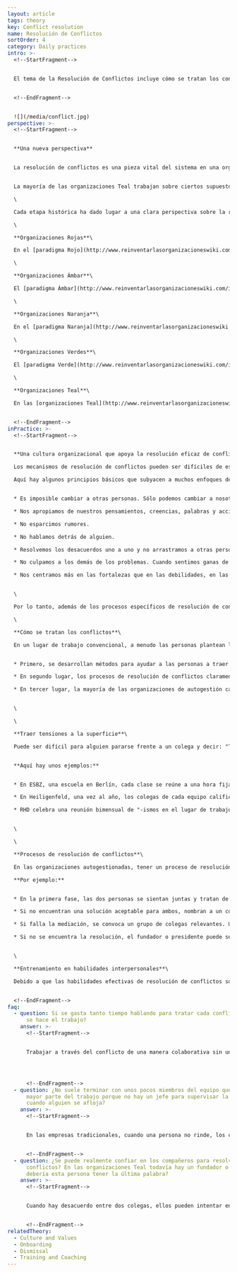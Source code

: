 ```yaml
---
layout: article
tags: theory
key: Conflict resolution
name: Resolución de Conflictos
sortOrder: 4
category: Daily practices
intro: >-
  <!--StartFragment-->


  El tema de la Resolución de Conflictos incluye cómo se tratan los conflictos y por quién. En particular, discutimos los tipos de procesos utilizados, los factores que reducen evadir los conflictos y las estructuras que previenen el conflicto.


  <!--EndFragment-->


  ![](/media/conflict.jpg)
perspective: >-
  <!--StartFragment-->


  **Una nueva perspectiva**


  La resolución de conflictos es una pieza vital del sistema en una organización Teal. Si no hay jefe para actuar como un meditador de conflicto, entonces se requiere de un nuevo proceso para manejar el conflicto. En una organización Teal, la resolución de conflictos se basa en las relaciones de pares. Sin este enfoque, la organización encontraría muy difícil, si no imposible, funcionar.


  La mayoría de las organizaciones Teal trabajan sobre ciertos supuestos acerca de la naturaleza humana: que los trabajadores son adultos reflexivos, confiables, capaces de ser responsables y responsables de sus decisiones y acciones. En el lugar de trabajo basado en los supuestos Teal, un proceso claro de resolución de conflictos, junto con una capacitación adecuada, le da a la gente el camino y las habilidades para superar los desacuerdos con la madurez y la gracia\

  \

  Cada etapa histórica ha dado lugar a una clara perspectiva sobre la resolución de conflictos y sobre prácticas muy diferentes:\

  \

  **Organizaciones Rojas**\

  En el [paradigma Rojo](http://www.reinventarlasorganizacioneswiki.com/index.php?title=El_paradigma_Rojo_y_las_Organizaciones "El paradigma Rojo y las Organizaciones"), hay un ejercicio dominante del poder por el jefe o líder para mantener a los demás en la línea. El miedo es el pegamento de la organización. En general, el conflicto se maneja por la supresión, el poder o el dominio, y por reglas estrictas que se refuerzan por el miedo a las consecuencias.\

  \

  **Organizaciones Ámbar**\

  El [paradigma Ámbar](http://www.reinventarlasorganizacioneswiki.com/index.php?title=El_Paradigma_%C3%81mbar_y_las_Organizaciones "El Paradigma Ámbar y las Organizaciones") ha instituido roles dentro de la estructura de pirámide jerárquica para mandar y controlar de arriba hacia abajo (qué y cómo). La estabilidad se valora sobre todo y se mantiene a través de roles y procesos claramente definidos. Los métodos para manejar el conflicto incluyen el evitarlos o suprimirlos. Las reglas son impuestas por aquellos con autoridad y pueden ser impuestas a través de acciones legales. Estos tipos de organizaciones tienen fuertes procesos de recursos humanos para manejar conflictos y quejas entre el empleado y el empleador.\

  \

  **Organizaciones Naranja**\

  En el [paradigma Naranja](http://www.reinventarlasorganizacioneswiki.com/index.php?title=El_Paradigma_Naranja_y_las_Organizaciones "El Paradigma Naranja y las Organizaciones"), también hay una estructura jerárquica, pero la gestión es por objetivo (definición del qué, con más libertad en el cómo). En muchas organizaciones Naranja, aunque hay procedimientos formales de resolución de conflictos, a menudo el conflicto no se maneja adecuadamente. Aunque a menudo se alienta a los individuos a resolver los desacuerdos por sí mismos, a menudo es necesario resolver el conflicto mediante la intervención de un tercero. A menudo esto se hace remitiendo el problema al jefe o acudiendo a las políticas de recursos humanos y procedimientos. Estos procedimientos crean un nivel de independencia objetiva de los que están en conflicto.\

  \

  **Organizaciones Verdes**\

  El [paradigma Verde](http://www.reinventarlasorganizacioneswiki.com/index.php?title=El_Paradigma_Verde_y_las_Organizaciones "El Paradigma Verde y las Organizaciones") utiliza nuevamente una estructura de pirámide clásica, pero con un mayor énfasis en el empoderamiento. Las organizaciones Verdes tienen culturas basadas en valores que incluyen principios de integridad, respeto y apertura. Hay una gran inversión en fomentar la colaboración, la comunicación, la resolución de problemas y la elaboración de acuerdos que satisfagan las necesidades subyacentes. Estos procesos a veces pueden eliminar la fuente del conflicto. Cuando surgen, los conflictos pueden tomar mucho tiempo para resolver a medida que los grupos buscan encontrar una solución armoniosa. Sin embargo, el jefe suele ser el árbitro final en situaciones de conflicto.\

  \

  **Organizaciones Teal**\

  En las [organizaciones Teal](http://www.reinventarlasorganizacioneswiki.com/index.php?title=El_Paradigma_Teal_y_las_organizaciones "El Paradigma Teal y las organizaciones"), el conflicto es visto como una parte natural de la interacción humana y, cuando se atiende dentro de un espacio seguro, a menudo se ve como sano y creativo. Los conflictos manejados con gracia y sensibilidad abren posibilidades y aprendizaje para todos los involucrados. En organizaciones Teal, hay un tiempo especialmente reservado para atender, a nivel individual y colectivo los conflictos que normalmente surgen. A menudo se usan prácticas formales de resolución de conflictos de varios pasos y se capacita a todos en la gestión de conflictos. Los conflictos se restringen a las partes involucradas, y los mediadores, o pares que podrían ser invitados a servir en un panel mediador. Dicho panel rara vez tiene la responsabilidad de imponer una solución. Más bien el enfoque está puesto en ayudar a las partes involucradas a encontrar una solución.


  <!--EndFragment-->
inPractice: >-
  <!--StartFragment-->


  **Una cultura organizacional que apoya la resolución eficaz de conflictos**\

  Los mecanismos de resolución de conflictos pueden ser difíciles de establecer y mantener. El proceso es efectivo en la medida en que existe una cultura en el lugar de trabajo donde las personas se sienten seguras y se les anima a responsabilizarse mutuamente, incluso cuando se sienten incómodas.\

  Aquí hay algunos principios básicos que subyacen a muchos enfoques de las organizaciones Teal sobre los conflictos en una cultura que brinda soporte para resolverlos :


  * Es imposible cambiar a otras personas. Sólo podemos cambiar a nosotros mismos.

  * Nos apropiamos de nuestros pensamientos, creencias, palabras y acciones.

  * No esparcimos rumores.

  * No hablamos detrás de alguien.

  * Resolvemos los desacuerdos uno a uno y no arrastramos a otras personas al problema.

  * No culpamos a los demás de los problemas. Cuando sentimos ganas de culpar, lo tomamos como una invitación a reflexionar sobre cómo podemos ser parte del problema (y la solución).

  * Nos centramos más en las fortalezas que en las debilidades, en las oportunidades más que en los problemas.


  \

  Por lo tanto, además de los procesos específicos de resolución de conflictos, se necesitan otras estructuras para crear y mantener este tipo de cultura de apoyo. Por ejemplo, muchas organizaciones consideran útil establecer un conjunto de valores y traducir estos valores en comportamientos concretos que son alentados o declarados inaceptables en la comunidad de colegas. Muchas organizaciones Teal también establecen prácticas específicas de reunión para ayudar a los participantes a interactuar entre sí desde una posición de plenitud, para mantener sus egos bajo control y para asegurar que la voz de todos se escucha. Esto puede hacerse, por ejemplo, iniciando una reunión con un minuto de silencio, finalizando una reunión con una ronda de agradecimiento o un proceso estructurado de toma de decisiones. Otro elemento clave para una cultura de apoyo es el espacio de oficinas, que debe sentirse seguro, proporcionar lugar para la una reflexión tranquila y fomentar la plenitud individual y colectiva.\

  \

  **Cómo se tratan los conflictos**\

  En un lugar de trabajo convencional, a menudo las personas plantean las disputas al jefe para que resuelva el asunto. En las organizaciones autogestionadas, los desacuerdos se resuelven entre pares, a menudo utilizando un proceso de resolución de conflictos. Los compañeros se apoyan y exigen mutuamente para dar cuenta de sus compromisos y responsabilidades mutuas. Lograr mantener esta responsabilidad entre los colegas responsables puede resultar incómodo por lo que las organizaciones Teal a veces ofrecen apoyo y prácticas que fomentan la apertura y emerja la inteligencia emocional. En general hay tres tipos de prácticas que las organizaciones Teal ponen en marcha para ayudar a lidiar con los conflictos.


  * Primero, se desarrollan métodos para ayudar a las personas a traer las tensiones a la superficie.

  * En segundo lugar, los procesos de resolución de conflictos claramente definidos están disponibles para ayudar a las personas a enfrentarse de manera segura cuando sea necesario.

  * En tercer lugar, la mayoría de las organizaciones de autogestión capacitan a cada nuevo recluta en la resolución de conflictos y habilidades interpersonales.


  \

  \

  **Traer tensiones a la superficie**\

  Puede ser difícil para alguien pararse frente a un colega y decir: "Tenemos que hablar". Los procesos utilizados por algunas organizaciones incluyen reuniones regulares de grupo, retiros de empresas, círculos de propósito y días de valores. Sacar a la superficie se convierte en una forma de ayudar a otros a ver el conflicto como normal, creativo y una forma de aprender acerca de la diversidad y la diferencia. Estas prácticas permiten que otros compartan sus vulnerabilidades, ver crear [espacios seguros](http://www.reinventarlasorganizacioneswiki.com/index.php?title=Creando_Espacios_Seguros "Creando Espacios Seguros").


  **Aquí hay unos ejemplos:**


  * En ESBZ, una escuela en Berlín, cada clase se reúne a una hora fija cada semana para discutir y tratar las tensiones en el grupo. La reunión es facilitada por un estudiante, que ayuda a que se respete una serie de reglas básicas que mantienen la discusión segura.

  * En Heiligenfeld, una vez al año, los colegas de cada equipo califican la calidad de su interacción con otros equipos. El resultado es un "mapa de calor" de toda la compañía que revela qué equipos deben tener una conversación para mejorar su colaboración.

  * RHD celebra una reunión bimensual de "-ismos en el lugar de trabajo" Cualquier persona que sienta que la organización debe prestar atención a una forma específica de racismo, sexismo o cualquier otro "ismo" puede unirse a la reunión.


  \

  \

  **Procesos de resolución de conflictos**\

  En las organizaciones autogestionadas, tener un proceso de resolución de conflictos claro y bien entendido ayuda a las personas a plantear problemas. Los mecanismos típicos de resolución de conflictos incluyen: discusión individualizada, mediación por un compañero y mediación por un panel. Algunas organizaciones también utilizan coaching individual o de equipo para trabajar algún malestar.\

  **Por ejemplo:**


  * En la primera fase, las dos personas se sientan juntas y tratan de resolverlo en privado.

  * Si no encuentran una solución aceptable para ambos, nombran a un colega en quien ambos confían para actuar como mediadores. El mediador no impone una decisión. Más bien, él o ella apoya a los participantes a llegar a su propia solución.

  * Si falla la mediación, se convoca un grupo de colegas relevantes. Una vez más, el panel no impone una solución.

  * Si no se encuentra la resolución, el fundador o presidente puede ser llamado al panel para agregar al peso moral del panel (pero nuevamente, no impone una solución).


  \

  **Entrenamiento en habilidades interpersonales**\

  Debido a que las habilidades efectivas de resolución de conflictos son tan centrales en las organizaciones autogestionadas, muchas organizaciones capacitan a todos sus colegas en habilidades interpersonales para que puedan lidiar con gracia los conflictos. Generalmente en sus primeras semanas en el trabajo, las nuevas contrataciones reciben la formación inicial incluyendo: autogestión, escucha profunda, negociando constructivamente con el conflicto y creando un ambiente seguro. Por ejemplo, empresas como ESBZ y Burtzorg forman a colegas en la Comunicación No Violenta desarrollada por Marshall Rosenberg.


  <!--EndFragment-->
faq:
  - question: Si se gasta tanto tiempo hablando para tratar cada conflicto, ¿cuándo
      se hace el trabajo?
    answer: >-
      <!--StartFragment-->


      Trabajar a través del conflicto de una manera colaborativa sin una solución impuesta por un jefe puede tomar tiempo. Sin embargo, la estructura de las organizaciones Teal dentro de las cuales se confía a los empleados tomar decisiones de manera colaborativa desde una posición de plenitud y cuidado de los demás, evita que ocurran muchos conflictos. Además, muchas organizaciones Teal extensivamente entrenan a sus empleados en la comunicación eficaz y habilidades similares que les permiten hablar los conflictos en un proceso más fácil y más rápido. Incluso si la resolución de conflictos toma algún tiempo extra, hay muchos beneficios, como el aumento de la productividad de trabajadores más felices y más empoderados.




      <!--EndFragment-->
  - question: ¿No suele terminar con unos pocos miembros del equipo que hacen la
      mayor parte del trabajo porque no hay un jefe para supervisar la situación
      cuando alguien se afloja?
    answer: >-
      <!--StartFragment-->


      En las empresas tradicionales, cuando una persona no rinde, los colegas se quejan y se quejan, pero dejan que el jefe de la persona haga algo al respecto. En las organizaciones autogestionadas, la gente tiene que pararse y confrontar a los colegas que no cumplen sus compromisos. Esto a veces puede ser difícil o incómodo. Las organizaciones Teal invierten mucho tiempo y esfuerzo en dar a la gente las habilidades y los recursos que necesitan para hacer esto efectivamente.


      <!--EndFragment-->
  - question: ¿Se puede realmente confiar en los compañeros para resolver
      conflictos? En las organizaciones Teal todavía hay un fundador o CEO. ¿No
      debería esta persona tener la última palabra?
    answer: >-
      <!--StartFragment-->


      Cuando hay desacuerdo entre dos colegas, ellos pueden intentar enviarlo al fundador o CEO u otra persona que se considera que tiene más autoridad. Hay que resistir la tentación de resolver los asuntos de esta manera. En cambio, el mecanismo de resolución de conflictos ayuda a los colegas a resolver juntos el conflicto. De esta manera, aprenden que su voz es valorada y que tienen el poder de tener y sostener el compromiso de sus compañeros, sin la intervención de un jefe, aunque a veces resulte incómodo. Un CEO o fundador podría estar involucrado más tarde si los colegas originales no pueden resolver el asunto uno a uno y si eligieron a esta persona como mediador o miembro del panel. Pero ni un mediador ni un panel puede imponer una solución. También se puede solicitar otro tipo de apoyo cuando los equipos tienen problemas, pero en última instancia los participantes deben encontrar su propia solución.


      <!--EndFragment-->
relatedTheory:
  - Culture and Values
  - Onboarding
  - Dismissal
  - Training and Coaching
---
```

